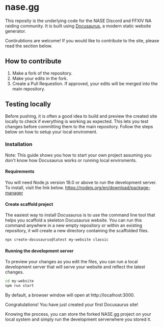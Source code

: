 # nase.gg
This reposity is the underlying code for the NASE Discord and FFXIV NA raiding community. It is built using [Docusaurus](https://docusaurus.io/), a modern static website generator.

Contirubtions are welcome! If you would like to contribute to the site, please read the section below.

## How to contribute
1. Make a fork of the repository.
2. Make your edits in the fork.
3. Create a Pull Requestion. If approved, your edits will be merged into the main repository.

## Testing locally
Before pushing, it is often a good idea to build and preview the created site locally to check if everything is working as expected. This lets you test changes before committing them to the main repository. Follow the steps below on how to setup your local enviroment.

### Installation
Note: This guide shows you how to start your own project assuming you don't know how Docusaurus works or running local enviroments.

#### Requirements
You will need Node.js version 18.0 or above to run the development server. To install, visit the link below.
https://nodejs.org/en/download/package-manager

#### Create scaffold project
The easiest way to install Docusaurus is to use the command line tool that helps you scaffold a skeleton Docusaurus website. You can run this command anywhere in a new empty repository or within an existing repository, it will create a new directory containing the scaffolded files.

```bash
npx create-docusaurus@latest my-website classic
```

#### Running the development server
To preview your changes as you edit the files, you can run a local development server that will serve your website and reflect the latest changes.

```bash
cd my-website
npm run start
```

By default, a browser window will open at http://localhost:3000.

Congratulations! You have just created your first Docusaurus site!

Knowing the process, you can store the forked NASE.gg project on your local system and simply run the development serverwhere you stored it.

